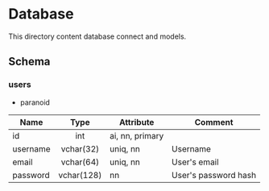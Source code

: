 Database
========

This directory content database connect and models.

## Schema ##

### users ###
- paranoid

 Name     | Type       | Attribute       | Comment
 ---------|:----------:| --------------- | --------------------
 id       | int        | ai, nn, primary |
 username | vchar(32)  | uniq, nn        | Username
 email    | vchar(64)  | uniq, nn        | User's email
 password | vchar(128) | nn              | User's password hash

